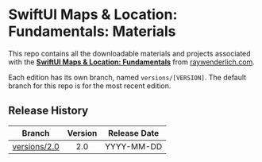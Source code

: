 # SwiftUI Maps & Location: Fundamentals: Materials

This repo contains all the downloadable materials and projects associated with the **[SwiftUI Maps & Location: Fundamentals](https://www.raywenderlich.com/library)** from [raywenderlich.com](https://www.raywenderlich.com).

Each edition has its own branch, named `versions/[VERSION]`. The default branch for this repo is for the most recent edition.

## Release History

| Branch                                                                                  | Version | Release Date |
| --------------------------------------------------------------------------------------- |:-------:|:------------:|
| [versions/2.0](https://github.com/raywenderlich/video-smlf-materials/tree/versions/2.0) | 2.0     | YYYY-MM-DD   |
